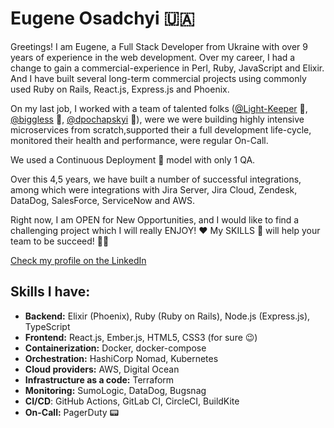 # Eugene Osadchyi 🇺🇦

Greetings! I am Eugene, a Full Stack Developer from Ukraine with over 9 years of experience in the web development.
Over my career, I had a change to gain a commercial-experience in Perl, Ruby, JavaScript and Elixir.
And I have built several long-term commercial projects using commonly used Ruby on Rails, React.js, Express.js and Phoenix.

On my last job, I worked with a team of talented folks
([@Light-Keeper](https://github.com/Light-Keeper) 🧐, [@biggless](https://github.com/biggless) 🦄, [@dpochapskyi](https://github.com/dpochapskyi) 🎾),
were we were building highly intensive microservices from scratch,supported their a full development life-cycle,
monitored their health and performance, were regular On-Call.

We used a Continuous Deployment 🚀 model with only 1 QA.

Over this 4,5 years, we have built a number of successful integrations,
among which were integrations with Jira Server, Jira Cloud, Zendesk, DataDog, SalesForce, ServiceNow and AWS.

Right now, I am OPEN for New Opportunities, and I would like to find a challenging project which I will really ENJOY! ❤️
My SKILLS 💪 will help your team to be succeed! 🤜🤛

[Check my profile on the LinkedIn](https://www.linkedin.com/in/eugeneosadchiy/)

## Skills I have:
- **Backend:** Elixir (Phoenix), Ruby (Ruby on Rails), Node.js (Express.js), TypeScript
- **Frontend:** React.js, Ember.js, HTML5, CSS3 (for sure 😉)
- **Containerization:** Docker, docker-compose
- **Orchestration:** HashiCorp Nomad, Kubernetes
- **Cloud providers:** AWS, Digital Ocean
- **Infrastructure as a code:** Terraform
- **Monitoring:** SumoLogic, DataDog, Bugsnag
- **CI/CD**: GitHub Actions, GitLab CI, CircleCI, BuildKite
- **On-Call:** PagerDuty 📟

